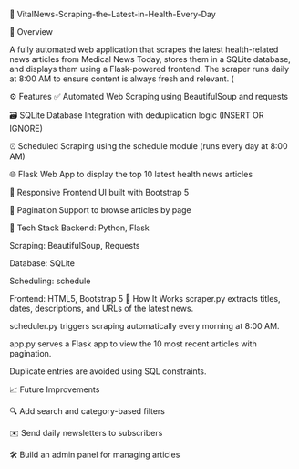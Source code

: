 📰 VitalNews-Scraping-the-Latest-in-Health-Every-Day

📌 Overview

A fully automated web application that scrapes the latest health-related news articles from Medical News Today, stores them in a SQLite database, and displays them using a Flask-powered frontend. The scraper runs daily at 8:00 AM to ensure content is always fresh and relevant. (

⚙️ Features
✅ Automated Web Scraping using BeautifulSoup and requests

🗃️ SQLite Database Integration with deduplication logic (INSERT OR IGNORE)

⏰ Scheduled Scraping using the schedule module (runs every day at 8:00 AM)

🌐 Flask Web App to display the top 10 latest health news articles

📄 Responsive Frontend UI built with Bootstrap 5

📑 Pagination Support to browse articles by page

🧱 Tech Stack
Backend: Python, Flask

Scraping: BeautifulSoup, Requests

Database: SQLite

Scheduling: schedule

Frontend: HTML5, Bootstrap 5
🚀 How It Works
scraper.py extracts titles, dates, descriptions, and URLs of the latest news.

scheduler.py triggers scraping automatically every morning at 8:00 AM.

app.py serves a Flask app to view the 10 most recent articles with pagination.

Duplicate entries are avoided using SQL constraints.

📈 Future Improvements

🔍 Add search and category-based filters

✉️ Send daily newsletters to subscribers

🛠️ Build an admin panel for managing articles




